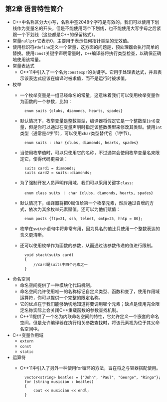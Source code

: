 ## 第2章 语言特性简介
- C++中名称区分大小写，名称中签2048个字符是有效的。我们可以使用下划线作为变量名的开头，但是不能使用两个下划线，也不能使用大写字母之后紧跟一个下划线（这些都是C++的保留格式）。
- 常量`nullptr`它表示0，主要用于表示任何指针类型的无效值。
- 使用标识符`#define`定义一个常量，这方面的问题是，预处理器会执行简单的替换。使用`const`关键字声明常量时，`C++`编译器将执行类型检查，以确保正确地使用该常量。
- 常量表达式
	- C++11中引入了一个名为`constexpr`的关键字。它用于处理表达式，并且表示该表达式应该在编译时被求值，而不是运行时被求值。
- 枚举
	- 一个枚举变量是一组已经命名的常量，这意味着我们可以使用枚举变量作为函数的一个参数，比如：
	
			enum suits {clubs, diamonds, hearts, spades}
	- 默认情况下，枚举变量是整数类型，编译器将假定它是一个整数型(`in`t)变量，但是你可以通过在变量声明时指定该整数类型来修改其类型。使用`int`类型（通常是4字节），可以使用`char`类型替代它（1字节）。

			enum suits : char {clubs, diamonds, hearts, spades}
	- 当使用枚举值时，可以只使用它的名称，不过通常会使用枚举变量名来限定它，使得代码更易读：
	
			suits card1 = diamonds;
			suits card2 = suits::diamonds;
	- 为了强制开发人员声明作用域，我们可以采用关键字`class`:
	
			enum class suits ： char {clubs, diamonds, hearts, spades}
	- 默认情况下，编译器将把0赋值给第一个枚举元素，然后通过自增的方式，依次为其余枚举元素赋值。还可以为他们赋值：
	
			enum posts {ftp=21, ssh, telnet, smtp=25, hhtp = 80};
	- 枚举在`switch`语句中将非常有用，因为具名的值比只使用一个整数表达的含义更清晰。
	- 还可以使用枚举作为函数的参数，从而通过该参数传递的值进行限制。
	
			void stack(suits card)
			{
				//card是suits中四个元素之一
			}
- 命名空间
	- 命名空间提供了一种模块化代码机制。
	- 命名空间允许使用唯一的名称标记自定义类型、函数和变了，使用作用域运算符，你可以提供一个完整的限定名称。
	- 它的优点在于我们能够确切地知道将要调用哪个元素；缺点是使用完全限定名称实际上会关闭C++重载函数的参数查找机制。
	- C++11提供了一个名为内联命名空间的特性，它允许定义一个嵌套的命名空间，但是允许编译器在执行相关参数查找时，将该元素视为位于其父命名空间中。
- C++变量作用域
	- `extern`
	- `const`
	- `static`
- 运算符
	- C++11中引入了另外一种使用for循环的方法，旨在将之与容器搭配使用。

			vector<string> beatles = {"John", "Paul", "George", "Ringo"};
			for (string musician : beatles)
			{
				cout << musician << endl;
			}